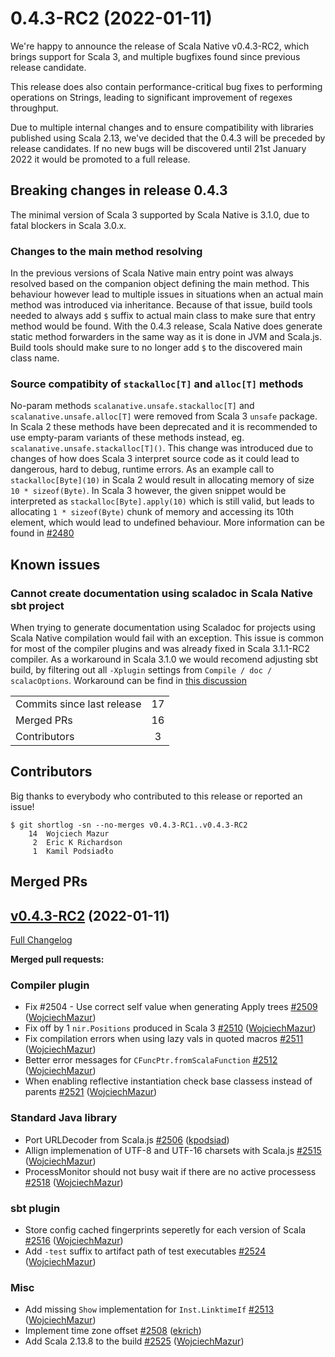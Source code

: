 
# 0.4.3-RC2 (2022-01-11)

We're happy to announce the release of Scala Native v0.4.3-RC2, which brings support for Scala 3, 
and multiple bugfixes found since previous release candidate.

This release does also contain performance-critical bug fixes to performing operations on Strings, 
leading to significant improvement of regexes throughput.

Due to multiple internal changes and to ensure compatibility with libraries published using Scala 2.13, 
we've decided that the 0.4.3 will be preceded by release candidates. 
If no new bugs will be discovered until 21st January 2022 it would be promoted to a full release.

## Breaking changes in release 0.4.3
The minimal version of Scala 3 supported by Scala Native is 3.1.0, due to fatal blockers in Scala 3.0.x.

### Changes to the main method resolving
In the previous versions of Scala Native main entry point was always resolved based on the companion object defining the main method. 
This behaviour however lead to multiple issues in situations when an actual main method was introduced via inheritance. Because of that issue,
build tools needed to always add `$` suffix to actual main class to make sure that entry method would be found. 
With the 0.4.3 release, Scala Native does generate static method forwarders in the same way as it is done in JVM and Scala.js.
Build tools should make sure to no longer add `$` to the discovered main class name.

### Source compatibity of `stackalloc[T]` and `alloc[T]` methods
No-param methods `scalanative.unsafe.stackalloc[T]` and `scalanative.unsafe.alloc[T]` were removed from Scala 3 `unsafe` package. 
In Scala 2 these methods have been deprecated and it is recommended to use empty-param variants of these methods instead, eg. `scalanative.unsafe.stackalloc[T]()`.
This change was introduced due to changes of how does Scala 3 interpret source code as it could lead to dangerous, hard to debug, runtime errors. 
As an example call to `stackalloc[Byte](10)` in Scala 2 would result in allocating memory of size `10 * sizeof(Byte)`. In Scala 3 however,
the given snippet would be interpreted as `stackalloc[Byte].apply(10)` which is still valid, but leads to allocating `1 * sizeof(Byte)` chunk of memory and 
accessing its 10th element, which would lead to undefined behaviour. 
More information can be found in [#2480](https://github.com/scala-native/scala-native/pull/2480)

## Known issues
### Cannot create documentation using scaladoc in Scala Native sbt project
When trying to generate documentation using Scaladoc for projects using Scala Native compilation would fail with an exception. 
This issue is common for most of the compiler plugins and was already fixed in Scala 3.1.1-RC2 compiler. As a workaround in Scala 3.1.0 we would recomend adjusting sbt build, by filtering out all `-Xplugin` settings from `Compile / doc / scalacOptions`. Workaround can be find in [this discussion](https://github.com/scala-native/scala-native/issues/2503#issuecomment-1005290906)


<table>
<tbody>
  <tr>
    <td>Commits since last release</td>
    <td align="center">17</td>
  </tr>
  <tr>
    <td>Merged PRs</td>
    <td align="center">16</td>
  </tr>
    <tr>
    <td>Contributors</td>
    <td align="center">3</td>
  </tr>
</tbody>
</table>

## Contributors

Big thanks to everybody who contributed to this release or reported an issue!

```
$ git shortlog -sn --no-merges v0.4.3-RC1..v0.4.3-RC2
    14	Wojciech Mazur
     2	Eric K Richardson
     1	Kamil Podsiadło
```

## Merged PRs

## [v0.4.3-RC2](https://github.com/scala-native/scala-native/tree/v0.4.3-RC2) (2022-01-11)

[Full Changelog](https://github.com/scala-native/scala-native/compare/v0.4.3-RC1...v0.4.3-RC2)

**Merged pull requests:**

### Compiler plugin
- Fix #2504 - Use correct self value when generating Apply trees
  [\#2509](https://github.com/scala-native/scala-native/pull/2509)
  ([WojciechMazur](https://github.com/WojciechMazur))
- Fix off by 1 `nir.Positions` produced in Scala 3
  [\#2510](https://github.com/scala-native/scala-native/pull/2510)
  ([WojciechMazur](https://github.com/WojciechMazur))
- Fix compilation errors when using lazy vals in quoted macros
  [\#2511](https://github.com/scala-native/scala-native/pull/2511)
  ([WojciechMazur](https://github.com/WojciechMazur))
- Better error messages for `CFuncPtr.fromScalaFunction`
  [\#2512](https://github.com/scala-native/scala-native/pull/2512)
  ([WojciechMazur](https://github.com/WojciechMazur))
- When enabling reflective instantiation check base classess instead of parents
  [\#2521](https://github.com/scala-native/scala-native/pull/2521)
  ([WojciechMazur](https://github.com/WojciechMazur))

### Standard Java library
- Port URLDecoder from Scala.js
  [\#2506](https://github.com/scala-native/scala-native/pull/2506)
  ([kpodsiad](https://github.com/kpodsiad))
- Allign implemenation of UTF-8 and UTF-16 charsets with Scala.js
  [\#2515](https://github.com/scala-native/scala-native/pull/2515)
  ([WojciechMazur](https://github.com/WojciechMazur))
- ProcessMonitor should not busy wait if there are no active processess
  [\#2518](https://github.com/scala-native/scala-native/pull/2518)
  ([WojciechMazur](https://github.com/WojciechMazur))

### sbt plugin
- Store config cached fingerprints seperetly for each version of Scala
  [\#2516](https://github.com/scala-native/scala-native/pull/2516)
  ([WojciechMazur](https://github.com/WojciechMazur))
- Add `-test` suffix to artifact path of test executables
  [\#2524](https://github.com/scala-native/scala-native/pull/2524)
  ([WojciechMazur](https://github.com/WojciechMazur))

### Misc
- Add missing `Show` implementation for `Inst.LinktimeIf`
  [\#2513](https://github.com/scala-native/scala-native/pull/2513)
  ([WojciechMazur](https://github.com/WojciechMazur))
- Implement time zone offset
  [\#2508](https://github.com/scala-native/scala-native/pull/2508)
  ([ekrich](https://github.com/ekrich))
- Add Scala 2.13.8 to the build
  [\#2525](https://github.com/scala-native/scala-native/pull/2525)
  ([WojciechMazur](https://github.com/WojciechMazur))

